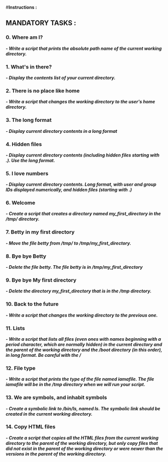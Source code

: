 #**Instructions :**

## **MANDATORY TASKS :**


### 0. Where am I?

***- Write a script that prints the absolute path name of the current working directory.***


### 1. What's in there?

***- Display the contents list of your current directory.***


### 2. There is no place like home

***- Write a script that changes the working directory to the user's home directory.***


### 3. The long format

***- Display current directory contents in a long format***


### 4. Hidden files

***- Display current directory contents (including hidden files starting with .). Use the long format.***


### 5. I love numbers

***- Display current directory contents. Long format, with user and group IDs displayed numerically, and hidden files (starting with .)***


### 6. Welcome

***- Create a script that creates a directory named my_first_directory in the /tmp/ directory.***


### 7. Betty in my first directory

***- Move the file betty from /tmp/ to /tmp/my_first_directory.***


### 8. Bye bye Betty

***- Delete the file betty. The file betty is in /tmp/my_first_directory***


### 9. Bye bye My first directory

***- Delete the directory my_first_directory that is in the /tmp directory.***


### 10. Back to the future

***- Write a script that changes the working directory to the previous one.***


### 11. Lists

***- Write a script that lists all files (even ones with names beginning with a period character, which are normally hidden) in the current directory and the parent of the working directory and the /boot directory (in this order), in long format. Be careful with the /***


### 12. File type

***- Write a script that prints the type of the file named iamafile. The file iamafile will be in the /tmp directory when we will run your script.***


### 13. We are symbols, and inhabit symbols

***- Create a symbolic link to /bin/ls, named __ls__. The symbolic link should be created in the current working directory.***


### 14. Copy HTML files

***- Create a script that copies all the HTML files from the current working directory to the parent of the working directory, but only copy files that did not exist in the parent of the working directory or were newer than the versions in the parent of the working directory.***
